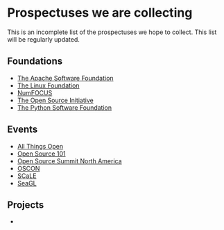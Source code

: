 # Prospectuses we are collecting
This is an incomplete list of the prospectuses we hope to collect. This list will be regularly updated.

## Foundations
* [The Apache Software Foundation](https://apache.org/)
* [The Linux Foundation](https://www.linuxfoundation.org/)
* [NumFOCUS](https://numfocus.org/)
* [The Open Source Initiative](opensource.org/)
* [The Python Software Foundation](https://www.python.org/psf-landing/)

## Events
* [All Things Open](https://www.allthingsopen.org/)
* [Open Source 101](https://opensource101.com/)
* [Open Source Summit North America](https://events.linuxfoundation.org/open-source-summit-north-america/)
* [OSCON](https://en.wikipedia.org/wiki/O%27Reilly_Open_Source_Convention)
* [SCaLE](https://www.socallinuxexpo.org/)
* [SeaGL](https://seagl.org/)

## Projects
* 
